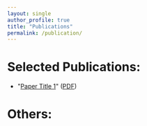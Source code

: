```yaml
---
layout: single
author_profile: true
title: "Publications"
permalink: /publication/
---
```


# Selected Publications:
- "[Paper Title 1](https://www.roboticsproceedings.org/rss19/p081.html)" ([PDF](/publications/RSS2023.pdf))

# Others:
